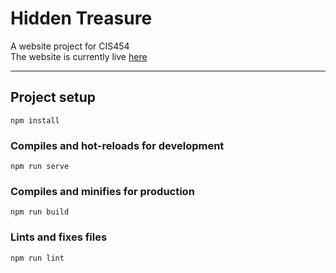 # Hidden Treasure

A website project for CIS454  
The website is currently live [here](http://hidden-treasure.online/)  

------

## Project setup
```
npm install
```

### Compiles and hot-reloads for development
```
npm run serve
```

### Compiles and minifies for production
```
npm run build
```

### Lints and fixes files
```
npm run lint
```
